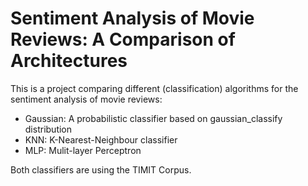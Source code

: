 # Sentiment Analysis of Movie Reviews: A Comparison of Architectures

This is a project comparing different (classification) algorithms for the sentiment analysis of movie reviews:

* Gaussian: A probabilistic classifier based on gaussian_classify distribution
* KNN: K-Nearest-Neighbour classifier
* MLP: Mulit-layer Perceptron

Both classifiers are using the TIMIT Corpus.
